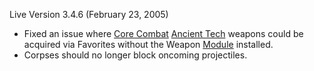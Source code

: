Live Version 3.4.6 (February 23, 2005)

- Fixed an issue where [Core Combat](../items/Core_Combat.md) [Ancient
  Tech](../Ancient_Tech.md) weapons could be acquired via
  Favorites without the Weapon [Module](Module.md) installed.
- Corpses should no longer block oncoming projectiles.

<!--[category:Patches](category:Patches.md)-->
